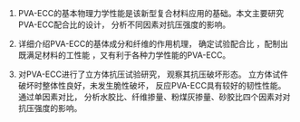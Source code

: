 1. PVA-ECC的基本物理力学性能是该新型复合材料应用的基础。本文主要研究PVA-ECC配合比的设计， 分析不同因素对抗压强度的影响。

2. 详细介绍PVA-ECC的基体成分和纤维的作用机理， 确定试验配合比 ，配制出既满足材料的工性能 ，又有利于各种力学性能的PVA-ECC。

3. 对PVA-ECC进行了立方体抗压试验研究， 观察其抗压破坏形态。 立方体试件破坏时整体性良好，未发生脆性破坏， 反应PVA-ECC具有较好的韧性性能。 通过单因素对比， 分析水胶比、纤维掺量、粉煤灰掺量、砂胶比四个因素对对抗压强度的影响。 





